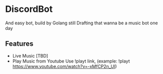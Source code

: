 # DiscordBot

And easy bot, build by Golang still Drafting that wanna be a music bot one day

## Features

- Live Music [TBD]
- Play Music from Youtube
  Use !playt link, (example: !playt https://www.youtube.com/watch?v=-xMfCP2n_UI)
  